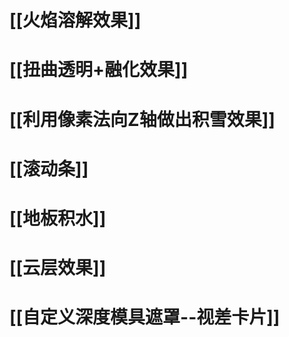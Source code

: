 # [[火焰溶解效果]]
# [[扭曲透明+融化效果]]
# [[利用像素法向Z轴做出积雪效果]]
# [[滚动条]]
# [[地板积水]]
# [[云层效果]]
# [[自定义深度模具遮罩--视差卡片]]